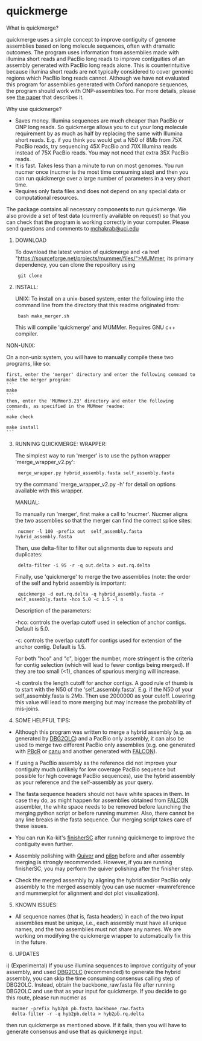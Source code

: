 # quickmerge


What is quickmerge?

quickmerge uses a simple concept to improve contiguity of genome assemblies based on long molecule sequences, often with dramatic outcomes. The program uses information from assemblies made with illumina short reads and PacBio long reads to improve contiguities of an assembly generated with PacBio long reads alone. This is counterintuitive because illumina short reads are not typically considered to cover genomic regions which PacBio long reads cannot. Although we have not evaluated this program for assemblies generated with Oxford nanopore sequences, the program should work with ONP-assemblies too. For more details, please see <a href="http://biorxiv.org/content/early/2016/05/19/029306">the paper</a> that describes it.    

Why use quickmerge?

 * Saves money. Illumina sequences are much cheaper than PacBio or ONP long reads. So quickmerge allows you to cut your long molecule requirement by as much as half by replacing the same with Illumina short reads. E.g. if you think you would get a N50 of 8Mb from 75X PacBio reads, try sequencing 45X PacBio and 70X Illumina reads instead of 75X PacBio reads. You may not need that extra 35X PacBio reads.
 * It is fast. Takes less than a minute to run on most genomes. You run nucmer once (nucmer is the most time consuming step) and then you can run quickmerge over a large number of parameters in a very short time.
 * Requires only fasta files and does not depend on any special data or computational resources.
 
The package contains all necessary components to run quickmerge. We also provide a set of test data (currrently available on request) so that you can check that the program is working correctly in your computer. Please send questions and comments to mchakrab@uci.edu


1. DOWNLOAD

   To download the latest version of quickmerge and <a href "https://sourceforge.net/projects/mummer/files/">MUMmer</a>, its primary dependency, you can clone the repository using 
   ```
    git clone
   ```
   
2. INSTALL:

   UNIX:
   To install on a unix-based system, enter the following into the command line from the directory that this readme originated from:
   ```
	bash make_merger.sh
   ```
   This will compile 'quickmerge' and MUMMer. Requires GNU c++ compiler.

  NON-UNIX:

   On a non-unix system, you will have to manually compile these two programs, like so:

    first, enter the 'merger' directory and enter the following command to make the merger program:
    ```
 	make
    ```
    then, enter the 'MUMmer3.23' directory and enter the following commands, as specified in the MUMmer readme:
    ```
	make check

	make install
    ```
3. RUNNING QUICKMERGE:
   WRAPPER:

   The simplest way to run 'merger' is to use the python wrapper 'merge_wrapper_v2.py':
   ```
	merge_wrapper.py hybrid_assembly.fasta self_assembly.fasta
   ```
   try the command 'merge_wrapper_v2.py -h' for detail on options available with this wrapper.

   MANUAL:

   To manually run 'merger', first make a call to 'nucmer'.  Nucmer aligns the two assemblies so that the merger can find the correct splice sites:
   ```
	nucmer -l 100 -prefix out  self_assembly.fasta hybrid_assembly.fasta
   ```
   Then, use delta-filter to filter out alignments due to repeats and duplicates:
   ```   
	delta-filter -i 95 -r -q out.delta > out.rq.delta
   ```
   Finally, use 'quickmerge' to merge the two assemblies (note: the order of the self and hybrid assembly is important:
   ```
	quickmerge -d out.rq.delta -q hybrid_assembly.fasta -r self_assembly.fasta -hco 5.0 -c 1.5 -l n
   ```
   Description of the parameters:

   -hco: controls the overlap cutoff used in selection of anchor contigs. Default is 5.0. 

   -c: controls the overlap cutoff for contigs used for extension of the anchor contig. Default is 1.5.

   For both "hco" and "c", bigger the number, more stringent is the criteria for contig selection (which will lead to fewer contigs being merged). If they are too small (<1), chances of spurious merging will increase.

   -l: controls the length cutoff for anchor contigs. A good rule of thumb is to start with the N50 of the 'self_assembly.fasta'. E.g. if the N50 of your self_assembly.fasta is 2Mb. Then use 2000000 as your cutoff. Lowering this value will lead to more merging but may increase the probability of mis-joins.

4. SOME HELPFUL TIPS:

 * Although this program was written to merge a hybrid assembly (e.g. as generated by <a href="https://sites.google.com/site/dbg2olc/">DBG2OLC</a>) and a PacBio only assembly, it can also be used to merge two different PacBio only assemblies (e.g. one generated with <a href="https://sourceforge.net/projects/wgs-assembler/files/wgs-assembler/">PBcR</a> or <a href="https://github.com/marbl/canu">canu</a> and another generated with <a href="https://github.com/PacificBiosciences/FALCON-integrate">FALCON</a>).

  * If using a PacBio assembly as the reference did not improve your contiguity much (unlikely for low coverage PacBio sequence but possible for high coverage PacBio sequences), use the hybrid assembly as your reference and the self-assembly as your query.
  

  * The fasta sequence headers should not have white spaces in them. In case they do, as might happen for assemblies obtained from  <a href="https://github.com/PacificBiosciences/FALCON-integrate">FALCON</a> assembler, the white space needs to be removed before launching the merging python script or before running mummer. Also, there cannot be any line breaks in the fasta sequence. Our merging script takes care of these issues.  

  * You can run Ka-kit's <a href="https://github.com/kakitone/finishingTool">finisherSC</a> after running quickmerge to improve the contiguity even further.

  * Assembly polishing with <a href="https://github.com/PacificBiosciences/GenomicConsensus">Quiver</a> and <a href="https://github.com/broadinstitute/pilon/wiki">pilon</a> before and after assembly merging is strongly recommended. However, if you are running finisherSC, you may perform the quiver polishing after the finisher step.

  * Check the merged assembly by aligning the hybrid and/or PacBio only assembly to the merged assembly (you can use nucmer -mumreference and mummerplot for alignment and dot plot visualization).

5. KNOWN ISSUES:

 * All sequence names (that is, fasta headers) in each of the two input assemblies must be unique, i.e., each assembly must have all unique names, and the two assemblies must not share any names.  We are working on modifying the quickmerge wrapper to automatically fix this in the future.

6. UPDATES

  i) (Experimental) If you use illumina sequences to improve contiguity of your assembly, and used <a href="https://sites.google.com/site/dbg2olc/">DBG2OLC</a> (recommended) to generate the hybrid assembly, you can skip the time consuming consensus calling step of DBG2OLC. Instead, obtain the backbone_raw.fasta file after running DBG2OLC and use that as your input for quickmerge. If you decide to go this route, please run nucmer as 
  ```
  	nucmer -prefix hyb2pb pb.fasta backbone_raw.fasta
  	delta-filter -r -q hyb2pb.delta > hyb2pb.rq.delta
  ```
  then run quickmerge as mentioned above. If it fails, then you will have to generate consensus and use that as quickmerge input.

